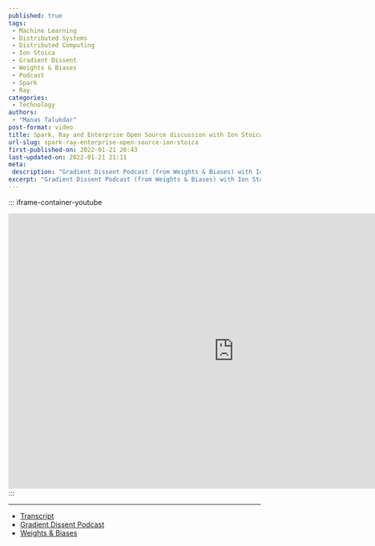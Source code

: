 ```yaml
---
published: true
tags:
 - Machine Learning
 - Distributed Systems
 - Distributed Computing
 - Ion Stoica
 - Gradient Dissent
 - Weights & Biases
 - Podcast
 - Spark
 - Ray
categories:
 - Technology
authors:
 - "Manas Talukdar"
post-format: video
title: Spark, Ray and Enterprise Open Source discussion with Ion Stoica
url-slug: spark-ray-enterprise-open-source-ion-stoica
first-published-on: 2022-01-21 20:43
last-updated-on: 2022-01-21 21:11
meta:
 description: "Gradient Dissent Podcast (from Weights & Biases) with Ion Stoica discussing distributed frameworks, etc."
excerpt: "Gradient Dissent Podcast (from Weights & Biases) with Ion Stoica discussing distributed frameworks, etc."
---
```


::: iframe-container-youtube
<iframe width="900" height="550" frameborder=0 src="https://www.youtube.com/embed/-MVLURFH5nk" allow="accelerometer; autoplay; clipboard-write; encrypted-media; gyroscope; picture-in-picture fullscreen"></iframe>
:::

---

- [Transcript](https://wandb.ai/wandb_fc/gradient-dissent/reports/Ion-Stoica-Spark-Ray-and-Enterprise-Open-Source--VmlldzoxNDEyMzY0?galleryTag=gradient-dissent)
- [Gradient Dissent Podcast](https://wandb.ai/site/podcast-gd)
- [Weights & Biases](https://wandb.ai/site)
